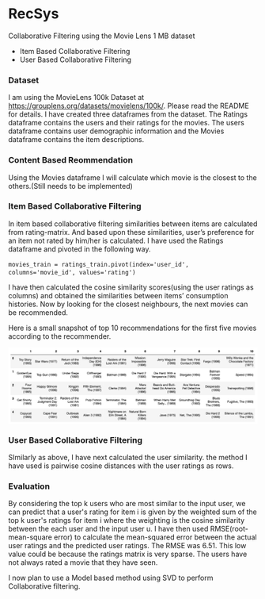 # RecSys
Collaborative Filtering using the Movie Lens 1 MB dataset
- Item Based Collaborative Filtering
- User Based Collaborative Filtering

### Dataset
I am using the MovieLens 100k Dataset at https://grouplens.org/datasets/movielens/100k/. Please read the README for details.
I have created three dataframes from the dataset. The Ratings dataframe contains the users and their ratings for the movies. The users dataframe contains user demographic information and the Movies dataframe contains the item descriptions.

### Content Based Reommendation
Using the Movies dataframe I will calculate which movie is the closest to the others.(Still needs to be implemented)

### Item Based Collaborative Filtering
In item based collaborative filtering similarities between items are calculated from rating-matrix. And based upon these similarities, user’s preference for an item not rated by him/her is calculated. I have used the Ratings dataframe and pivoted in the following way.
```
movies_train = ratings_train.pivot(index='user_id', columns='movie_id', values='rating')
```
I have then calculated the cosine similarity scores(using the user ratings as columns) and obtained the similarities between items’ consumption histories. Now by looking for the closest neighbours, the next movies can be recommended.

Here is a small snapshot of top 10 recommendations for the first five movies according to the recommender.

<a href="url"><img src="https://github.com/bhavikajalli/RecSys/blob/master/images/recommendations_10.png" align="center" width="760" ></a>

### User Based Collaborative Filtering

SImilarly as above, I have next calculated the user similarity. the method I have used is pairwise cosine distances with the user ratings as rows.

### Evaluation 
By considering the top k users who are most similar to the input user, we can predict that a user's rating for item i is given by the weighted sum of the top k user's ratings for item i where the weighting is the cosine similarity between the each user and the input user u.
I have then used RMSE(root-mean-square error) to calculate the mean-squared error between the actual user ratings and the predicted user ratings. The RMSE was 6.51. This low value could be because the ratings matrix is very sparse. The users have not always rated a movie that they have seen.

I now plan to use a Model based method using SVD to perform Collaborative filtering.
